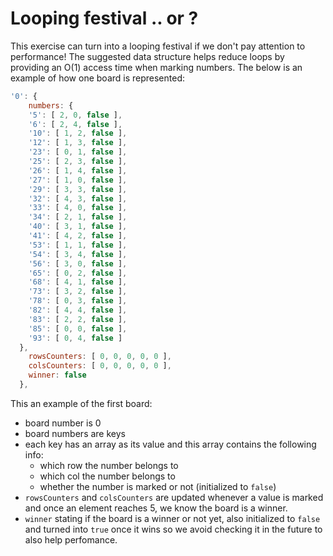 # Looping festival .. or ?

This exercise can turn into a looping festival if we don't pay attention to performance!
The suggested data structure helps reduce loops by providing an O(1) access time when marking numbers.
The below is an example of how one board is represented:

```js
'0': {
    numbers: {
    '5': [ 2, 0, false ],
    '6': [ 2, 4, false ],
    '10': [ 1, 2, false ],
    '12': [ 1, 3, false ],
    '23': [ 0, 1, false ],
    '25': [ 2, 3, false ],
    '26': [ 1, 4, false ],
    '27': [ 1, 0, false ],
    '29': [ 3, 3, false ],
    '32': [ 4, 3, false ],
    '33': [ 4, 0, false ],
    '34': [ 2, 1, false ],
    '40': [ 3, 1, false ],
    '41': [ 4, 2, false ],
    '53': [ 1, 1, false ],
    '54': [ 3, 4, false ],
    '56': [ 3, 0, false ],
    '65': [ 0, 2, false ],
    '68': [ 4, 1, false ],
    '73': [ 3, 2, false ],
    '78': [ 0, 3, false ],
    '82': [ 4, 4, false ],
    '83': [ 2, 2, false ],
    '85': [ 0, 0, false ],
    '93': [ 0, 4, false ]
  },
    rowsCounters: [ 0, 0, 0, 0, 0 ],
    colsCounters: [ 0, 0, 0, 0, 0 ],
    winner: false
  },
```

This an example of the first board:

- board number is 0
- board numbers are keys
- each key has an array as its value and this array contains the following info:
  - which row the number belongs to
  - which col the number belongs to
  - whether the number is marked or not (initialized to `false`)
- `rowsCounters` and `colsCounters` are updated whenever a value is marked and once an element reaches 5, we know the board is a winner.
- `winner` stating if the board is a winner or not yet, also initialized to `false` and turned into `true` once it wins so we avoid checking it in the future to also help perfomance.
